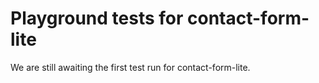 # Playground tests for contact-form-lite
We are still awaiting the first test run for contact-form-lite.
